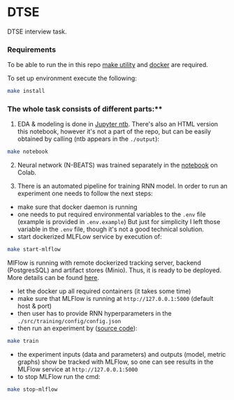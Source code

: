 # DTSE
DTSE interview task.

### Requirements

To be able to run the in this repo [make utility](https://www.gnu.org/software/make/)
and [docker](https://www.docker.com/) are required.

To set up environment execute the following:
```bash
make install
```

### The whole task consists of different parts:**
1. EDA & modeling is done in [Jupyter ntb](./notebooks/eda_modelling.ipynb).
There's also an HTML version this notebook, however it's not a part of the repo,
but can be easily obtained by calling (ntb appears in the `./output`):
```bash
make notebook
```
2. Neural network (N-BEATS) was trained separately
in the [notebook](./notebooks/nbeats.ipynb) on Colab.

3. There is an automated pipeline for training RNN model.
In order to run an experiment one needs to follow the next steps:

- make sure that docker daemon is running
- one needs to put required environmental variables
to the `.env` file (example is provided in `.env.example`)
But just for simplicity I left those variable in the `.env` file,
though it's not a good technical solution.
- start dockerized MLFLow service by execution of:
```bash
make start-mlflow
```
MlFlow is running with remote dockerized tracking server,
backend (PostgresSQL) and artifact stores (Minio).
Thus, it is ready to be deployed.
More details can be found [here](docker-compose.yaml).
- let the docker up all required containers (it takes some time)
- make sure that MLFlow is running at `http://127.0.0.1:5000`
(default host & port)
- then user has to provide RNN hyperparameters in the
`./src/training/config/config.json`
- then run an experiment by ([source code](./src/training/pipeline.py)):
```bash
make train
```
- the experiment inputs (data and parameters)
and outputs (model, metric graphs) show be tracked with MLFlow,
so one can see results in the MLFlow service at `http://127.0.0.1:5000`
- to stop MLFlow run the cmd:
```bash
make stop-mlflow
```
